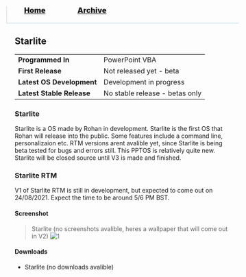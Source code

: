 <blockquote style="background: #0000;border-bottom: 1px solid #B2D2E1;height: 30px;margin: 0 -20px 20px;padding: 0px 20px 9px 40px;">
  <p style=""><a href="https://hexa-one.github.io/pptos-wiki/" style="font-size: 17px;font-weight: 900;font-style: normal;text-shadow: rgba(255,255,255,0.9) 0 1px 0;">Home</a>&nbsp;&nbsp;&nbsp;&nbsp;&nbsp;&nbsp;&nbsp;&nbsp;&nbsp;&nbsp;&nbsp;&nbsp;&nbsp;&nbsp;&nbsp;&nbsp;&nbsp;&nbsp;
    <a href="https://hexa-one.github.io/pptos-wiki/archive/" style="font-size: 17px;font-weight: 900;font-style: normal;text-shadow: rgba(255,255,255,0.9) 0 1px 0;">Archive</a>
  </p>
</blockquote>

## Starlite

|                           |                               |
| ------------------------- | ----------------------------- |
| **Programmed In**         | PowerPoint VBA                | 
| **First Release**         | Not released yet - beta       |
| **Latest OS Development** | Development in progress       |
| **Latest Stable Release** | No stable release - betas only|

### Starlite

Starlite is a OS made by Rohan in development. Starlite is the first OS that Rohan will release into the public. Some features include a 
command line, personalizaion etc. RTM versions arent avalible yet, since Starlite is being beta tested for bugs and errors still. This PPTOS is 
relatively quite new. Starlite will be closed source until V3 is made and finished.

### Starlite RTM

V1 of Starlite RTM is still in development, but expected to come out on 24/08/2021. Expect the time to be around 5/6 PM BST.


#### Screenshot

> Starlite (no screenshots avalible, heres a wallpaper that will come out in V2) 
![1](https://user-images.githubusercontent.com/58103738/130615758-8b279b8c-c1b5-4a62-81e3-1d3a3f48ee52.png)


#### Downloads

- Starlite (no downloads avalible)


<body style="background-image: url(https://raw.githubusercontent.com/hexa-one/pptos-wiki/gh-pages/assets/background/background.png);background-repeat: no-repeat;background-attachment: fixed;background-size: cover;">
